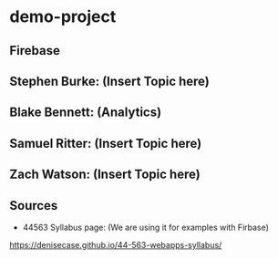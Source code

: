 # demo-project

## Firebase

## Stephen Burke: (Insert Topic here)

## Blake Bennett: (Analytics)

## Samuel Ritter: (Insert Topic here)

## Zach Watson: (Insert Topic here)

## Sources
- 44563 Syllabus page: (We are using it for examples with Firbase) 

https://denisecase.github.io/44-563-webapps-syllabus/
